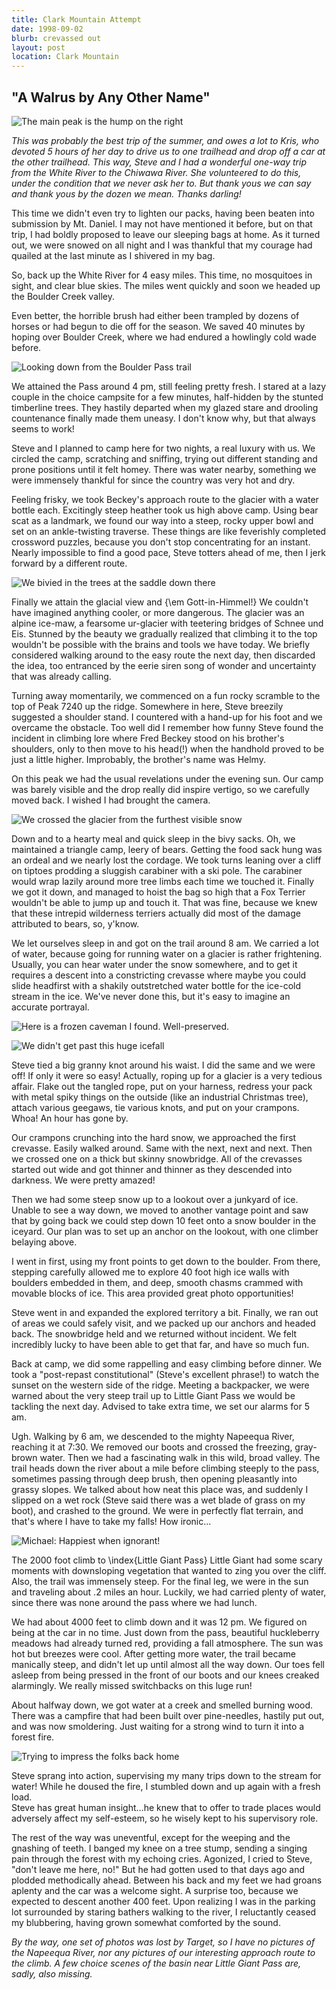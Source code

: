 ```yaml
---
title: Clark Mountain Attempt
date: 1998-09-02
blurb: crevassed out
layout: post
location: Clark Mountain
---
```


"A Walrus by Any Other Name"
-----------

![The main peak is the hump on the right](images/articles/trips/1998/glav.jpg)


*This was probably the best trip of the summer, and owes a lot
to Kris, who devoted 5 hours of her day to drive us to
one trailhead and drop off a car at the other trailhead.  This
way, Steve and I had a wonderful one-way trip from the White River to
the Chiwawa River.  She volunteered to do this, under the condition
that we never ask her to.  But thank yous we can say
and thank yous by the dozen we mean.  Thanks darling!*



This time we didn't even try to 
lighten our packs, having been
beaten into submission by Mt. Daniel.  I may not have mentioned
it before, but on that trip, I had boldly proposed to leave
our sleeping bags at home.  As it turned out, we were snowed
on all night and I was thankful that my courage had quailed
at the last minute as I shivered in my bag.



So, back up the White River for 4 easy miles.  This time, no mosquitoes in
sight, and clear blue skies.  The miles went quickly and soon we headed up the
Boulder Creek valley.



Even better, the horrible brush had either been trampled by
dozens of horses or had begun to die off for the season.
We saved 40 minutes by hoping over Boulder Creek, where we
had endured a howlingly cold wade before.



![Looking down from the Boulder Pass trail](images/articles/trips/1998/bvalley.jpg)


We attained the Pass around 4 pm, still feeling pretty fresh.  I stared at a
lazy couple in the choice campsite for a few minutes, half-hidden by the stunted
timberline trees.  They hastily departed when my glazed stare and drooling
countenance finally made them uneasy.  I don't know why, but that always seems
to work!



Steve and I planned to camp here for two nights, a real luxury
with us.  We circled the camp, scratching and sniffing, trying
out different standing and prone positions until it felt
homey.  There was water nearby, something we were immensely
thankful for since the country was very hot and dry.



Feeling frisky, we took Beckey's approach route to the glacier
with a water bottle each.  Excitingly steep heather took
us high above camp.  Using bear scat as a landmark, we found
our way into a steep, rocky upper bowl and set on an ankle-twisting
traverse.  These things are like feverishly completed crossword
puzzles, because you don't stop concentrating for an instant.
Nearly impossible to find a good pace, Steve totters ahead of
me, then I jerk forward by a different route.




![We bivied in the trees at the saddle down there](images/articles/trips/1998/apprch.jpg)


Finally we attain the glacial view and {\em Gott-in-Himmel!}  We couldn't
have imagined anything cooler, or more dangerous.  The glacier
was an alpine ice-maw, a fearsome ur-glacier with teetering
bridges of Schnee und Eis.  Stunned by the beauty we gradually
realized that climbing it to the top wouldn't be possible with
the brains and tools we have today.  We briefly considered
walking around to the easy route the next day, then discarded the
idea, too entranced by the eerie siren song of wonder and uncertainty
that was already calling.



Turning away momentarily, we commenced on a fun rocky scramble to
the top of Peak 7240 up the ridge.  Somewhere in here, Steve breezily
suggested a shoulder stand.  I countered with a hand-up for his
foot and we overcame the obstacle.  Too well did I remember how
funny Steve found the incident in climbing lore where Fred Beckey
stood on his brother's shoulders, only to then move to his head(!)
when the handhold proved to be just a little higher.  Improbably,
the brother's name was Helmy.



On this peak we had the usual revelations under the evening sun.
Our camp was barely visible and the drop really did inspire
vertigo, so we carefully moved back.  I wished I had brought
the camera.

![We crossed the glacier from the furthest visible snow](images/articles/trips/1998/glarte.jpg)


Down and to a hearty meal and quick sleep in the bivy sacks.
Oh, we maintained a triangle camp, leery of bears.  Getting the
food sack hung was an ordeal and we nearly lost the cordage.  We
took turns leaning over a cliff on tiptoes prodding a sluggish
carabiner with a ski pole.  The carabiner would wrap lazily around
more tree limbs each time we touched it.  Finally we got it down,
and managed to hoist the bag so high that a Fox Terrier wouldn't
be able to jump up and touch it.  That was fine, because we knew
that these intrepid wilderness terriers actually did most of the
damage attributed to bears, so, y'know.



We let ourselves sleep in and got on the trail around 8 am.  We
carried a lot of water, because going for running water on a 
glacier is rather frightening.  Usually, you can hear water
under the snow somewhere, and to get it requires a descent into
a constricting crevasse where maybe you could slide headfirst
with a shakily outstretched water bottle for the ice-cold stream
in the ice.  We've never done this, but it's easy to imagine
an accurate portrayal.  


![Here is a frozen caveman I found. Well-preserved.](images/articles/trips/1998/steg2.jpg)

![We didn't get past this huge icefall](images/articles/trips/1998/meg1.jpg)


Steve tied a big granny knot around his waist.  I did the same and
we were off!  If only it were so easy!  Actually, roping up for a
glacier is a very tedious affair.  Flake out the tangled rope, put
on your harness, redress your pack with metal spiky things on the
outside (like an industrial Christmas tree), attach various geegaws,
tie various knots, and put on your crampons.  Whoa!  An hour has
gone by.  



Our crampons crunching into the hard snow, we approached the first
crevasse.  Easily walked around.  Same with the next, next and next.
Then we crossed one on a thick but skinny snowbridge.  All of
the crevasses started out wide and got thinner and thinner as they
descended into darkness.  We were pretty amazed!



Then we had some steep snow up to a lookout over a junkyard of
ice.  Unable to see a way down, we moved to another vantage point
and saw that by going back we could step down 10 feet onto a
snow boulder in the iceyard.  Our plan was to set up an anchor on
the lookout, with one climber belaying above.



I went in first, using my front points to get down to the boulder.
From there, stepping carefully allowed me to explore 40 foot high
ice walls with boulders embedded in them, and deep, smooth chasms
crammed with movable blocks of ice.  This area provided great
photo opportunities!



Steve went in and expanded the explored territory a bit.  Finally,
we ran out of areas we could safely visit, and we packed up our
anchors and headed back.  The snowbridge held and we returned without
incident.  We felt incredibly lucky to have been able to get that
far, and have so much fun.



Back at camp, we did some rappelling and easy climbing before dinner.
We took a "post-repast constitutional" (Steve's excellent phrase!) 
to watch the sunset on the western side of the ridge.  Meeting a
backpacker, we were warned about the very steep trail up to Little
Giant Pass we would be tackling the next day.  Advised to take
extra time, we set our alarms for 5 am.




Ugh.  Walking by 6 am, we descended to the mighty Napeequa River, reaching it at
7:30.  We removed our boots and crossed the freezing, gray-brown water.  Then we
had a fascinating walk in this wild, broad valley.  The trail heads down the
river about a mile before climbing steeply to the pass, sometimes passing
through deep brush, then opening pleasantly into grassy slopes.  We talked about
how neat this place was, and suddenly I slipped on a wet rock (Steve said there
was a wet blade of grass on my boot), and crashed to the ground.  We were in
perfectly flat terrain, and that's where I have to take my falls!  How ironic...




![Michael: Happiest when ignorant!](images/articles/trips/1998/meg2.jpg)


The 2000 foot climb to \index{Little Giant Pass}
Little Giant had some scary moments
with downsloping vegetation that wanted to zing you over the
cliff.  Also, the trail was immensely steep.  For the final
leg, we were in the sun and traveling about .2 miles an hour.
Luckily, we had carried plenty of water, since there was none
around the pass where we had lunch.



We had about 4000 feet to climb down and it was 12 pm.  We figured
on being at the car in no time.  Just down from the pass,
beautiful huckleberry meadows had already turned red, providing
a fall atmosphere.  The sun was hot but breezes were cool.
After getting more water, the trail became manically steep,
and didn't let up until almost all the way down.  Our toes
fell asleep from being pressed in the front of our boots and
our knees creaked alarmingly.  We really missed switchbacks
on this luge run!



About halfway down, we got water at a creek and smelled burning
wood.  There was a campfire that had been built over pine-needles,
hastily put out, and was now smoldering.  Just waiting for a
strong wind to turn it into a forest fire.

![Trying to impress the folks back home](images/articles/trips/1998/steg1.jpg)


Steve sprang into action, supervising my many trips down to the
stream for water!  While he doused the fire, I stumbled down
and up again with a fresh load.  
Steve has great human insight...he knew that
to offer to trade places would adversely affect my self-esteem, so
he wisely kept to his supervisory role.



The rest of the way was uneventful, except for the weeping and the
gnashing of teeth.  I banged my knee on a tree stump, sending a
singing pain through the forest with my echoing cries.  Agonized, I
cried to Steve, "don't leave me here, no!"  But he had gotten used
to that days ago and plodded methodically ahead.  Between his
back and my feet we had groans aplenty and the car was a welcome
sight.  A surprise too, because we expected to descent another
400 feet.  Upon realizing I was in the parking lot surrounded by
staring bathers walking to the river, I reluctantly ceased my blubbering,
having grown somewhat comforted by the sound.



*By the way, one set of photos was lost by Target, so I have no
pictures of the Napeequa River, nor any pictures of our interesting
approach route to the climb.  A few choice scenes of the basin
near Little Giant Pass are, sadly, also missing.*


